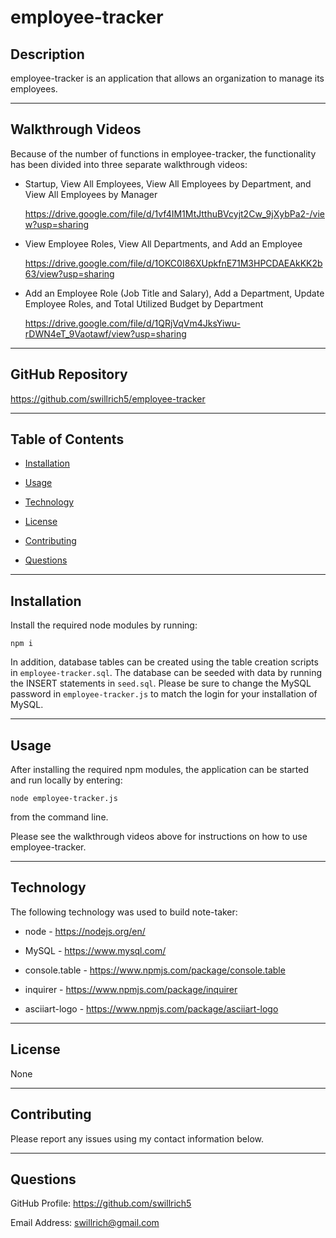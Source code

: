 # employee-tracker

## Description

employee-tracker is an application that allows an organization to manage its employees.

---

## Walkthrough Videos

Because of the number of functions in employee-tracker, the functionality has been divided into three separate walkthrough videos:


 * Startup, View All Employees, View All Employees by Department, and View All Employees by Manager

    https://drive.google.com/file/d/1vf4IM1MtJtthuBVcyjt2Cw_9jXybPa2-/view?usp=sharing

 * View Employee Roles, View All Departments, and Add an Employee

     https://drive.google.com/file/d/1OKC0I86XUpkfnE71M3HPCDAEAkKK2b63/view?usp=sharing

 * Add an Employee Role (Job Title and Salary), Add a Department, Update Employee Roles, and Total Utilized Budget by Department

     https://drive.google.com/file/d/1QRjVqVm4JksYiwu-rDWN4eT_9Vaotawf/view?usp=sharing

---

## GitHub Repository

https://github.com/swillrich5/employee-tracker

---

## Table of Contents

* [Installation](#installation)

* [Usage](#usage)

* [Technology](#technology)

* [License](#license)

* [Contributing](#Contributing)

* [Questions](#Questions)

---

## Installation

Install the required node modules by running:

```
npm i
```

In addition, database tables can be created using the table creation scripts in ``` employee-tracker.sql ```.  The database can be seeded with data by running the INSERT statements in ``` seed.sql ```.  Please be sure to change the MySQL password in ``` employee-tracker.js ``` to match the login for your installation of MySQL.

---

## Usage

After installing the required npm modules, the application can be started and run locally by entering:

```
node employee-tracker.js
```
from the command line.  

Please see the walkthrough videos above for instructions on how to use employee-tracker.

---

## Technology

The following technology was used to build note-taker:

  * node - https://nodejs.org/en/

  * MySQL - https://www.mysql.com/

  * console.table - https://www.npmjs.com/package/console.table

  * inquirer - https://www.npmjs.com/package/inquirer 

  * asciiart-logo - https://www.npmjs.com/package/asciiart-logo 
---

## License

None

---

## Contributing

Please report any issues using my contact information below.

---

## Questions

GitHub Profile: https://github.com/swillrich5

Email Address: swillrich@gmail.com